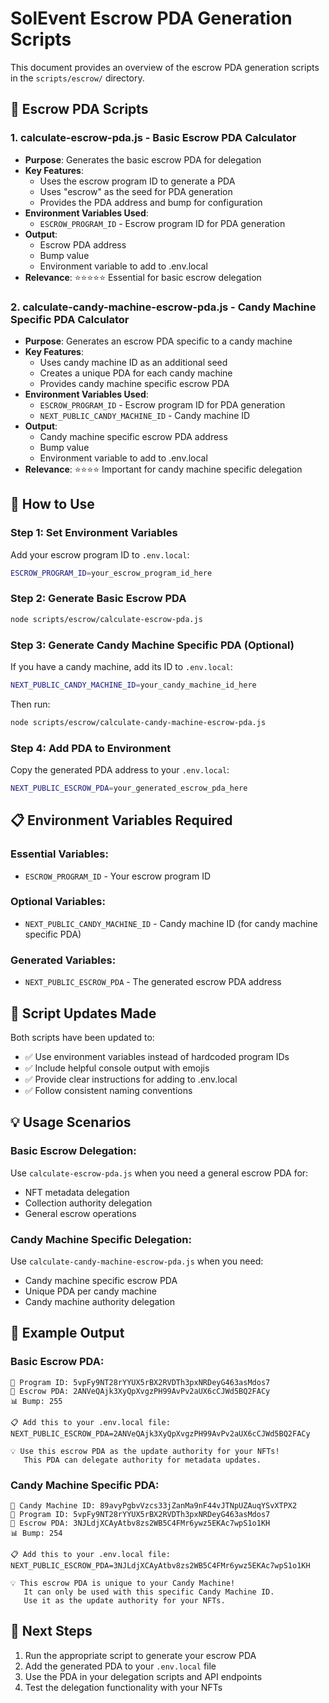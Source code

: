 # SolEvent Escrow PDA Generation Scripts

This document provides an overview of the escrow PDA generation scripts in the `scripts/escrow/` directory.

## 🎯 Escrow PDA Scripts

### 1. **calculate-escrow-pda.js** - Basic Escrow PDA Calculator
- **Purpose**: Generates the basic escrow PDA for delegation
- **Key Features**:
  - Uses the escrow program ID to generate a PDA
  - Uses "escrow" as the seed for PDA generation
  - Provides the PDA address and bump for configuration
- **Environment Variables Used**:
  - `ESCROW_PROGRAM_ID` - Escrow program ID for PDA generation
- **Output**: 
  - Escrow PDA address
  - Bump value
  - Environment variable to add to .env.local
- **Relevance**: ⭐⭐⭐⭐⭐ Essential for basic escrow delegation

### 2. **calculate-candy-machine-escrow-pda.js** - Candy Machine Specific PDA Calculator
- **Purpose**: Generates an escrow PDA specific to a candy machine
- **Key Features**:
  - Uses candy machine ID as an additional seed
  - Creates a unique PDA for each candy machine
  - Provides candy machine specific escrow PDA
- **Environment Variables Used**:
  - `ESCROW_PROGRAM_ID` - Escrow program ID for PDA generation
  - `NEXT_PUBLIC_CANDY_MACHINE_ID` - Candy machine ID
- **Output**:
  - Candy machine specific escrow PDA address
  - Bump value
  - Environment variable to add to .env.local
- **Relevance**: ⭐⭐⭐⭐ Important for candy machine specific delegation

## 🔧 How to Use

### Step 1: Set Environment Variables
Add your escrow program ID to `.env.local`:
```bash
ESCROW_PROGRAM_ID=your_escrow_program_id_here
```

### Step 2: Generate Basic Escrow PDA
```bash
node scripts/escrow/calculate-escrow-pda.js
```

### Step 3: Generate Candy Machine Specific PDA (Optional)
If you have a candy machine, add its ID to `.env.local`:
```bash
NEXT_PUBLIC_CANDY_MACHINE_ID=your_candy_machine_id_here
```

Then run:
```bash
node scripts/escrow/calculate-candy-machine-escrow-pda.js
```

### Step 4: Add PDA to Environment
Copy the generated PDA address to your `.env.local`:
```bash
NEXT_PUBLIC_ESCROW_PDA=your_generated_escrow_pda_here
```

## 📋 Environment Variables Required

### Essential Variables:
- `ESCROW_PROGRAM_ID` - Your escrow program ID

### Optional Variables:
- `NEXT_PUBLIC_CANDY_MACHINE_ID` - Candy machine ID (for candy machine specific PDA)

### Generated Variables:
- `NEXT_PUBLIC_ESCROW_PDA` - The generated escrow PDA address

## 🔄 Script Updates Made

Both scripts have been updated to:
- ✅ Use environment variables instead of hardcoded program IDs
- ✅ Include helpful console output with emojis
- ✅ Provide clear instructions for adding to .env.local
- ✅ Follow consistent naming conventions

## 💡 Usage Scenarios

### Basic Escrow Delegation:
Use `calculate-escrow-pda.js` when you need a general escrow PDA for:
- NFT metadata delegation
- Collection authority delegation
- General escrow operations

### Candy Machine Specific Delegation:
Use `calculate-candy-machine-escrow-pda.js` when you need:
- Candy machine specific escrow PDA
- Unique PDA per candy machine
- Candy machine authority delegation

## 📝 Example Output

### Basic Escrow PDA:
```
🔧 Program ID: 5vpFy9NT28rYYUX5rBX2RVDTh3pxNRDeyG463asMdos7
🤝 Escrow PDA: 2ANVeQAjk3XyQpXvgzPH99AvPv2aUX6cCJWd5BQ2FACy
📊 Bump: 255

📋 Add this to your .env.local file:
NEXT_PUBLIC_ESCROW_PDA=2ANVeQAjk3XyQpXvgzPH99AvPv2aUX6cCJWd5BQ2FACy

💡 Use this escrow PDA as the update authority for your NFTs!
   This PDA can delegate authority for metadata updates.
```

### Candy Machine Specific PDA:
```
🍬 Candy Machine ID: 89avyPgbvVzcs33jZanMa9nF44vJTNpUZAuqYSvXTPX2
🔧 Program ID: 5vpFy9NT28rYYUX5rBX2RVDTh3pxNRDeyG463asMdos7
🤝 Escrow PDA: 3NJLdjXCAyAtbv8zs2WB5C4FMr6ywz5EKAc7wpS1o1KH
📊 Bump: 254

📋 Add this to your .env.local file:
NEXT_PUBLIC_ESCROW_PDA=3NJLdjXCAyAtbv8zs2WB5C4FMr6ywz5EKAc7wpS1o1KH

💡 This escrow PDA is unique to your Candy Machine!
   It can only be used with this specific Candy Machine ID.
   Use it as the update authority for your NFTs.
```

## 🚀 Next Steps

1. Run the appropriate script to generate your escrow PDA
2. Add the generated PDA to your `.env.local` file
3. Use the PDA in your delegation scripts and API endpoints
4. Test the delegation functionality with your NFTs 